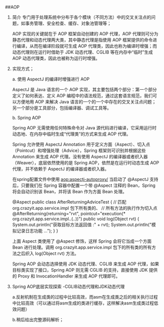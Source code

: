 ##AOP


1.	简介
	专门用于处理系统中分布于各个模块（不同方法）中的交叉关注点的问题，如事务管理、安全检查、缓存、对象池管理等；

	AOP 实现的关键就在于 AOP 框架自动创建的 AOP 代理，AOP 代理则可分为静态代理和动态代理两大类，其中静态代理是指使用 AOP 框架提供的命令进行编译，从而在编译阶段就可生成 AOP 代理类，因此也称为编译时增强；而动态代理则在运行时借助于 JDK 动态代理、CGLIB 等在内存中“临时”生成 AOP 动态代理类，因此也被称为运行时增强。

2.	实现方式；

	a.	使用 AspectJ 的编译时增强进行 AOP

	AspectJ 是 Java 语言的一个 AOP 实现，其主要包括两个部分：第一个部分定义了如何表达、定义 AOP 编程中的语法规范，通过这套语言规范，我们可以方便地用 AOP 来解决 Java 语言的一个的一个中存在的交叉关注点问题；另一个部分是工具部分，包括编译器、调试工具等。

	b.	 Spring AOP

	Spring AOP 无需使用任何特殊命令对 Java 源代码进行编译，它采用运行时动态地、在内存中临时生成“代理类”的方式来生成 AOP 代理。

	Spring 允许使用 AspectJ Annotation 用于定义方面（Aspect）、切入点（Pointcut）和增强处理（Advice），Spring 框架则可识别并根据这些 Annotation 来生成 AOP 代理。没有使用 AspectJ 的编译器或者织入器（Weaver），底层依然使用的是 Spring AOP，依然是在运行时动态生成 AOP 代理，并不依赖于 AspectJ 的编译器或者织入器。

	在spring配置文件中使用   <aop:aspectj-autoproxy/>  <!-- 启动 @AspectJ 支持 --> 当启动了 @AspectJ 支持后，只要我们在 Spring 容器中配置一个带 @Aspect 注释的 Bean，Spring 将会自动识别该 Bean，并将该 Bean 作为方面 Bean 处理。


	@Aspect
	 public class AfterReturningAdviceTest
	 {
	 // 匹配 org.crazyit.app.service.impl 包下所有类的、
	 // 所有方法的执行作为切入点
	 @AfterReturning(returning="rvt",
	 pointcut="execution(* org.crazyit.app.service.impl.*.*(..))")
	 public void log(Object rvt)
	 {
	 System.out.println("获取目标方法返回值 :" + rvt);
	 System.out.println("模拟记录日志功能 ...");
	 }
	 }

	 上面 Aspect 类使用了 @Aspect 修饰，这样 Spring 会将它当成一个方面 Bean 进行处理。调用 org.crazyit.app.service.impl 包下的所有类的所有方法之后织入 log(Object rvt) 方法。

	 Spring AOP 会动态选择使用 JDK 动态代理、CGLIB 来生成 AOP 代理，如果目标类实现了接口，Spring AOP 则无需 CGLIB 的支持，直接使用 JDK 提供的 Proxy 和 InvocationHandler 来生成 AOP 代理即可。


3. Spring AOP底层实现探索 -CGLIB动态代理和JDK动态代理

	a.反射机制在生成类的过程中比较高效，而asm在生成类之后的相关执行过程中比较高效（可以通过将asm生成的类进行缓存，这样解决asm生成类过程低效问题）

	b.稍后给出完整源码解析；






